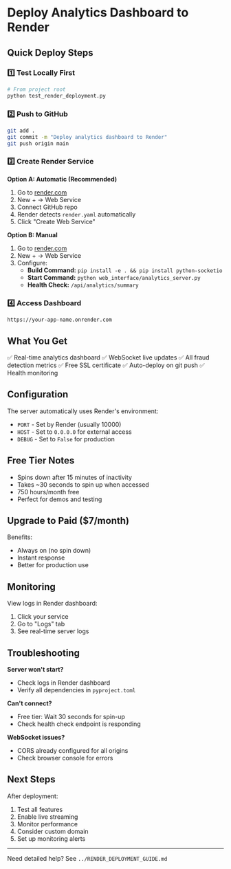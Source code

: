 # Deploy Analytics Dashboard to Render

## Quick Deploy Steps

### 1️⃣ Test Locally First
```bash
# From project root
python test_render_deployment.py
```

### 2️⃣ Push to GitHub
```bash
git add .
git commit -m "Deploy analytics dashboard to Render"
git push origin main
```

### 3️⃣ Create Render Service

**Option A: Automatic (Recommended)**
1. Go to [render.com](https://render.com)
2. New + → Web Service
3. Connect GitHub repo
4. Render detects `render.yaml` automatically
5. Click "Create Web Service"

**Option B: Manual**
1. Go to [render.com](https://render.com)
2. New + → Web Service
3. Configure:
   - **Build Command:** `pip install -e . && pip install python-socketio`
   - **Start Command:** `python web_interface/analytics_server.py`
   - **Health Check:** `/api/analytics/summary`

### 4️⃣ Access Dashboard
```
https://your-app-name.onrender.com
```

## What You Get

✅ Real-time analytics dashboard
✅ WebSocket live updates
✅ All fraud detection metrics
✅ Free SSL certificate
✅ Auto-deploy on git push
✅ Health monitoring

## Configuration

The server automatically uses Render's environment:
- `PORT` - Set by Render (usually 10000)
- `HOST` - Set to `0.0.0.0` for external access
- `DEBUG` - Set to `False` for production

## Free Tier Notes

- Spins down after 15 minutes of inactivity
- Takes ~30 seconds to spin up when accessed
- 750 hours/month free
- Perfect for demos and testing

## Upgrade to Paid ($7/month)

Benefits:
- Always on (no spin down)
- Instant response
- Better for production use

## Monitoring

View logs in Render dashboard:
1. Click your service
2. Go to "Logs" tab
3. See real-time server logs

## Troubleshooting

**Server won't start?**
- Check logs in Render dashboard
- Verify all dependencies in `pyproject.toml`

**Can't connect?**
- Free tier: Wait 30 seconds for spin-up
- Check health check endpoint is responding

**WebSocket issues?**
- CORS already configured for all origins
- Check browser console for errors

## Next Steps

After deployment:
1. Test all features
2. Enable live streaming
3. Monitor performance
4. Consider custom domain
5. Set up monitoring alerts

---

Need detailed help? See `../RENDER_DEPLOYMENT_GUIDE.md`
